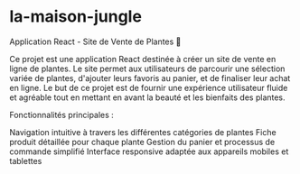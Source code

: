 # la-maison-jungle
Application React - Site de Vente de Plantes 🌿

Ce projet est une application React destinée à créer un site de vente en ligne de plantes. Le site permet aux utilisateurs de parcourir une sélection variée de plantes, d'ajouter leurs favoris au panier, et de finaliser leur achat en ligne. Le but de ce projet est de fournir une expérience utilisateur fluide et agréable tout en mettant en avant la beauté et les bienfaits des plantes.

Fonctionnalités principales :

Navigation intuitive à travers les différentes catégories de plantes
Fiche produit détaillée pour chaque plante
Gestion du panier et processus de commande simplifié
Interface responsive adaptée aux appareils mobiles et tablettes
